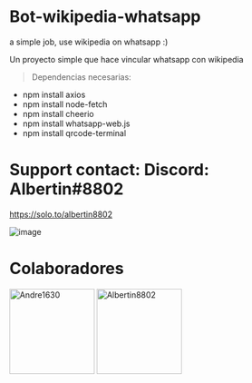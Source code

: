 # Bot-wikipedia-whatsapp
a simple job, use wikipedia on whatsapp :)

Un proyecto simple que hace vincular whatsapp con wikipedia 
 
> Dependencias necesarias:

- npm install axios
- npm install node-fetch
- npm install cheerio
- npm install whatsapp-web.js
- npm install qrcode-terminal

# Support contact: Discord: Albertin#8802 
https://solo.to/albertin8802

![image](https://github.com/Albertin8802/Bot-wikipedia-whatsapp/assets/102251542/23748c4a-da83-4054-b351-38816ea01ee0)

# Colaboradores
<a href="https://github.com/Andre1630"><img src="https://github.com/Andre1630.png" width="150" height="150" alt="Andre1630"/></a>
<a href="https://github.com/Albertin8802"><img src="https://github.com/Albertin8802.png" width="150" height="150" alt="Albertin8802"/></a>


